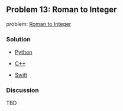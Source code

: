 ## Problem 13: Roman to Integer

problem: [Roman to Integer](https://leetcode.com/problems/roman-to-integer/)

### Solution

- [Python](../python/problem13.py)

- [C++](../cpp/problem13.cpp)

- [Swift](../swift/problem13.swift)

### Discussion

TBD


